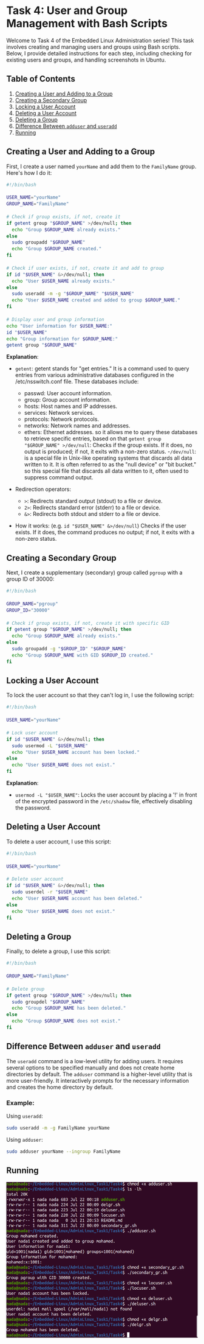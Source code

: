 # Task 4: User and Group Management with Bash Scripts

Welcome to Task 4 of the Embedded Linux Administration series! This task involves creating and managing users and groups using Bash scripts. Below, I provide detailed instructions for each step, including checking for existing users and groups, and handling screenshots in Ubuntu.

## Table of Contents

1. [Creating a User and Adding to a Group](#creating-a-user-and-adding-to-a-group)
2. [Creating a Secondary Group](#creating-a-secondary-group)
3. [Locking a User Account](#locking-a-user-account)
4. [Deleting a User Account](#deleting-a-user-account)
5. [Deleting a Group](#deleting-a-group)
6. [Difference Between `adduser` and `useradd`](#difference-between-adduser-and-useradd)
7. [Running](#running)

## Creating a User and Adding to a Group

First, I create a user named `yourName` and add them to the `FamilyName` group. Here's how I do it:

```bash
#!/bin/bash

USER_NAME="yourName"
GROUP_NAME="FamilyName"

# Check if group exists, if not, create it
if getent group "$GROUP_NAME" >/dev/null; then
  echo "Group $GROUP_NAME already exists."
else
  sudo groupadd "$GROUP_NAME"
  echo "Group $GROUP_NAME created."
fi

# Check if user exists, if not, create it and add to group
if id "$USER_NAME" &>/dev/null; then
  echo "User $USER_NAME already exists."
else
  sudo useradd -m -g "$GROUP_NAME" "$USER_NAME"
  echo "User $USER_NAME created and added to group $GROUP_NAME."
fi

# Display user and group information
echo "User information for $USER_NAME:"
id "$USER_NAME"
echo "Group information for $GROUP_NAME:"
getent group "$GROUP_NAME"
```

**Explanation**:

- `getent`: getent stands for "get entries." It is a command used to query entries from various administrative databases configured in the /etc/nsswitch.conf file. These databases include:

    - passwd: User account information.
    - group: Group account information.
    - hosts: Host names and IP addresses.
    - services: Network services.
    - protocols: Network protocols.
    - networks: Network names and addresses.
    - ethers: Ethernet addresses.
so it allows me to query these databases to retrieve specific entries, based on that
`getent group "$GROUP_NAME" >/dev/null`: Checks if the group exists. If it does, no output is produced; if not, it exits with a non-zero status.
-`/dev/null`: is a special file in Unix-like operating systems that discards all data written to it. It is often referred to as the "null device" or "bit bucket." 
so this special file that discards all data written to it, often used to suppress command output.
- Redirection operators:
  - `>`: Redirects standard output (stdout) to a file or device.
  - `2>`: Redirects standard error (stderr) to a file or device.
  - `&>`: Redirects both stdout and stderr to a file or device.
- How it works: (e.g. `id "$USER_NAME" &>/dev/null`) Checks if the user exists. If it does, the command produces no output; if not, it exits with a non-zero status.

## Creating a Secondary Group

Next, I create a supplementary (secondary) group called `pgroup` with a group ID of 30000:

```bash
#!/bin/bash

GROUP_NAME="pgroup"
GROUP_ID="30000"

# Check if group exists, if not, create it with specific GID
if getent group "$GROUP_NAME" >/dev/null; then
  echo "Group $GROUP_NAME already exists."
else
  sudo groupadd -g "$GROUP_ID" "$GROUP_NAME"
  echo "Group $GROUP_NAME with GID $GROUP_ID created."
fi
```

## Locking a User Account

To lock the user account so that they can't log in, I use the following script:

```bash
#!/bin/bash

USER_NAME="yourName"

# Lock user account
if id "$USER_NAME" &>/dev/null; then
  sudo usermod -L "$USER_NAME"
  echo "User $USER_NAME account has been locked."
else
  echo "User $USER_NAME does not exist."
fi
```

**Explanation**:

- `usermod -L "$USER_NAME"`: Locks the user account by placing a '!' in front of the encrypted password in the `/etc/shadow` file, effectively disabling the password.

## Deleting a User Account

To delete a user account, I use this script:

```bash
#!/bin/bash

USER_NAME="yourName"

# Delete user account
if id "$USER_NAME" &>/dev/null; then
  sudo userdel -r "$USER_NAME"
  echo "User $USER_NAME account has been deleted."
else
  echo "User $USER_NAME does not exist."
fi
```

## Deleting a Group

Finally, to delete a group, I use this script:

```bash
#!/bin/bash

GROUP_NAME="FamilyName"

# Delete group
if getent group "$GROUP_NAME" >/dev/null; then
  sudo groupdel "$GROUP_NAME"
  echo "Group $GROUP_NAME has been deleted."
else
  echo "Group $GROUP_NAME does not exist."
fi
```

## Difference Between `adduser` and `useradd`

The `useradd` command is a low-level utility for adding users. It requires several options to be specified manually and does not create home directories by default. The `adduser` command is a higher-level utility that is more user-friendly. It interactively prompts for the necessary information and creates the home directory by default.

### Example:

Using `useradd`:
```bash
sudo useradd -m -g FamilyName yourName
```

Using `adduser`:
```bash
sudo adduser yourName --ingroup FamilyName
```

## Running

![Screenshot Example](01.png)